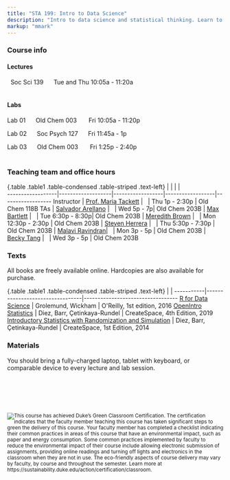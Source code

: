 ```yaml
---
title: "STA 199: Intro to Data Science"
description: "Intro to data science and statistical thinking. Learn to explore, visualize,and analyze data to understand natural phenomena, investigate patterns, model outcomes,and make predictions, and do so in a reproducible and shareable manner. Gain experience in data wrangling and munging, exploratory data analysis, predictive modeling, data visualization, and effectively communicating results. Work on problems and case studies inspired by and based on real-world questions and data. The course will focus on the R statistical computing language."
markup: "mmark"
---
```


### Course info

#### Lectures

<font color="#875687"><i class="fas fa-university"></i></font> &nbsp; Soc Sci 139 &nbsp;&nbsp; <font color="#875687"><i class="fas fa-calendar"></i></font> &nbsp; Tue and Thu 10:05a - 11:20a
<br>
<br>

#### Labs

Lab 01 &nbsp;&nbsp; <font color="#875687"><i class="fas fa-university"></i></font> &nbsp; Old Chem 003 &nbsp;&nbsp;&nbsp; <font color="#875687"><i class="fas fa-calendar"></i></font> &nbsp; Fri 10:05a - 11:20p

Lab 02  &nbsp;&nbsp; <font color="#875687"><i class="fas fa-university"></i></font> &nbsp; Soc Psych 127 &nbsp;&nbsp; <font color="#875687"><i class="fas fa-calendar"></i></font> &nbsp; Fri 11:45a - 1p

Lab 03 &nbsp;&nbsp; <font color="#875687"><i class="fas fa-university"></i></font> &nbsp; Old Chem 003 &nbsp;&nbsp;&nbsp; <font color="#875687"><i class="fas fa-calendar"></i></font> &nbsp; Fri 1:25p - 2:40p
<br>
<br>

### Teaching team and office hours 

{.table .table1 .table-condensed .table-striped .text-left}
<span></span>     | <span></span>     | <span></span>    | <span></span>    |  <span></span>      
------------------|-------------------|------------------|------------------|------------------ 
Instructor        | [Prof. Maria Tackett](http://stat.duke.edu/~mt324/) | <a href="mailto:maria.tackett@duke.edu" title="email"><i class="fa fa-envelope"></i></a> &nbsp; <a href="https://github.com/matackett" title="GitHub"><i class="fa fa-github"></i></a> | Thu 1p - 2:30p | Old Chem 118B
TAs               | [Salvador Arellano](https://www.linkedin.com/in/salvador-chavero-arellano-405969168/) | <a href="mailto:salvador.chavero.arellano@duke.edu" title="email"><i class="fa fa-envelope"></i></a> &nbsp; <a href="https://github.com/salvadorchavero" title="GitHub"><i class="fa fa-github"></i></a> | Wed 5p - 7p| Old Chem 203B
                  | [Max Bartlett](http://maxbartlett.com/) | <a href="mailto:maxwell.bartlett@duke.edu" title="email"><i class="fa fa-envelope"></i></a> &nbsp; <a href="https://github.com/MaxBartlett" title="GitHub"><i class="fa fa-github"></i></a> | Tue 6:30p - 8:30p| Old Chem 203B
                  | [Meredith Brown](https://www.linkedin.com/in/meredith-brown-807964172/) | <a href="mailto:meredith.brown@duke.edu" title="email"><i class="fa fa-envelope"></i></a> &nbsp; <a href="https://github.com/meredithb3" title="GitHub"><i class="fa fa-github"></i></a> | Mon 12:30p - 2:30p | Old Chem 203B
                  | [Steven Herrera](https://www.linkedin.com/in/rosvidstevenherrera/) | <a href="mailto:rosvid.herrera.tenorio@duke.edu" title="email"><i class="fa fa-envelope"></i></a> &nbsp; <a href="https://github.com/stevenherrera24" title="GitHub"><i class="fa fa-github"></i></a> | Thu 5:30p - 7:30p | Old Chem 203B
                  | [Malavi Ravindran](https://www.linkedin.com/in/malavi-ravindran-332035175)| <a href="mailto:malavi.ravindran@duke.edu" title="email"><i class="fa fa-envelope"></i></a> &nbsp; <a href="https://github.com/MalaviRavindran" title="GitHub"><i class="fa fa-github"></i></a> | Mon 3p - 5p | Old Chem 203B
                  | [Becky Tang](https://beckytang.rbind.io/) | <a href="mailto:becky.tang@duke.edu" title="email"><i class="fa fa-envelope"></i></a> &nbsp; <a href="https://github.com/beckytang" title="GitHub"><i class="fa fa-github"></i></a> | Wed 3p - 5p | Old Chem 203B

### Texts

All books are freely available online. Hardcopies are also available for purchase.

{.table .table1 .table-condensed .table-striped .text-left}
 <span></span>     | <span></span> | <span></span> 
-----------|---------------------------------|----------------------------------
[R for Data Science](http://r4ds.had.co.nz/) | Grolemund, Wickham | O'Reilly, 1st edition, 2016
[OpenIntro Statistics](https://www.openintro.org/stat/textbook.php) | Diez, Barr, Çetinkaya-Rundel | CreateSpace, 4th Edition, 2019
[Introductory Statistics with Randomization and Simulation](https://www.openintro.org/stat/textbook.php?stat_book=isrs) | Diez, Barr, Çetinkaya-Rundel | CreateSpace, 1st Edition, 2014

### Materials

You should bring a fully-charged laptop, tablet with keyboard, or comparable device to every lecture and lab session.

<br><br><br><br>

<img style="float: left;" src="/img/DukeGreenClassroomCertification-Logo.png">
<small>
This course has achieved Duke’s Green Classroom Certification.  The certification indicates that the faculty member teaching this course has taken significant steps to green the delivery of this course.  Your faculty member has completed a checklist indicating their common practices in areas of this course that have an environmental impact, such as paper and energy consumption.  Some common practices implemented by faculty to reduce the environmental impact of their course include allowing electronic submission of assignments, providing online readings and turning off lights and electronics in the classroom when they are not in use.  The eco-friendly aspects of course delivery may vary by faculty, by course and throughout the semester. Learn more at
https://sustainability.duke.edu/action/certification/classroom.
</small>
